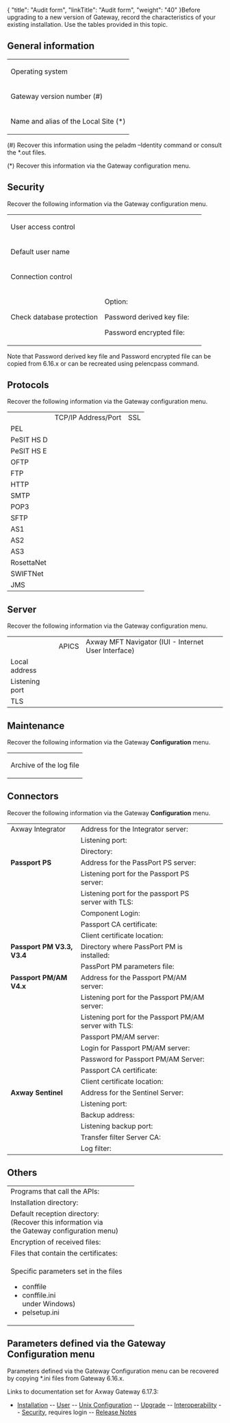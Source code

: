 {
    "title": "Audit form",
    "linkTitle": "Audit form",
    "weight": "40"
}Before upgrading to a new version of Gateway, record the characteristics of your existing installation. Use the tables provided in this topic.

## General information

<table>
   <tbody>
      <tr>
         <td><p>Operating system</p>         </td>
      </tr>
      <tr>
         <td><p>Gateway version number (#)</p>         </td>
      </tr>
      <tr>
         <td><p>Name and alias of the Local Site (*)</p>         </td>
      </tr>
   </tbody>
</table>

\(#\) Recover this information using the <span class="code">peladm –Identity </span>command or consult the <span class="code">\*.out</span> files.

(\*) Recover this information via the Gateway configuration menu.

## Security

Recover the following information via the Gateway configuration menu.

<table>
   <tbody>
      <tr>
         <td><p>User access control</p>         </td>
         <td>          </td>
         <td>          </td>
      </tr>
      <tr>
         <td><p>Default user name</p>         </td>
         <td>          </td>
         <td>          </td>
      </tr>
      <tr>
         <td><p>Connection control</p>         </td>
         <td>          </td>
         <td>          </td>
      </tr>
      <tr>
         <td>Check database protection         </td>
         <td><p>Option:</p>
<p>Password derived key file:</p>
<p>Password encrypted file:</p>         </td>
         <td>          </td>
      </tr>
   </tbody>
</table>

Note that Password derived key file and Password encrypted file can be copied from 6.16.x or can be recreated using <span class="code">pelencpass </span>command.

## Protocols

Recover the following information via the Gateway configuration menu.

<table>
   <tbody>
      <tr>
         <td>          </td>
         <td>TCP/IP
Address/Port         </td>
         <td>SSL         </td>
      </tr>
      <tr>
         <td>PEL         </td>
         <td>          </td>
         <td>          </td>
      </tr>
      <tr>
         <td>PeSIT HS D         </td>
         <td>          </td>
         <td>          </td>
      </tr>
      <tr>
         <td>PeSIT HS E         </td>
         <td>          </td>
         <td>          </td>
      </tr>
      <tr>
         <td>OFTP         </td>
         <td>          </td>
         <td>          </td>
      </tr>
      <tr>
         <td>FTP         </td>
         <td>          </td>
         <td>          </td>
      </tr>
      <tr>
         <td>HTTP         </td>
         <td>          </td>
         <td>          </td>
      </tr>
      <tr>
         <td>SMTP         </td>
         <td>          </td>
         <td>          </td>
      </tr>
      <tr>
         <td>POP3         </td>
         <td>          </td>
         <td>          </td>
      </tr>
      <tr>
         <td>SFTP         </td>
         <td>          </td>
         <td>          </td>
      </tr>
      <tr>
         <td>AS1         </td>
         <td>          </td>
         <td>          </td>
      </tr>
      <tr>
         <td>AS2         </td>
         <td>          </td>
         <td>          </td>
      </tr>
      <tr>
         <td>AS3         </td>
         <td>          </td>
         <td>          </td>
      </tr>
      <tr>
         <td>RosettaNet         </td>
         <td>          </td>
         <td>          </td>
      </tr>
      <tr>
         <td>SWIFTNet         </td>
         <td>          </td>
         <td>          </td>
      </tr>
      <tr>
         <td>JMS         </td>
         <td>          </td>
         <td>          </td>
      </tr>
   </tbody>
</table>

## Server

Recover the following information via the Gateway configuration menu.

<table>
   <tbody>
      <tr>
         <td>          </td>
         <td>APICS         </td>
         <td>Axway MFT
Navigator
(IUI -
Internet User
Interface)         </td>
      </tr>
      <tr>
         <td>Local address         </td>
         <td>          </td>
         <td>          </td>
      </tr>
      <tr>
         <td>Listening port         </td>
         <td>          </td>
         <td>          </td>
      </tr>
      <tr>
         <td>TLS         </td>
         <td>          </td>
         <td>          </td>
      </tr>
   </tbody>
</table>

## Maintenance

Recover the following information via the Gateway **Configuration** menu.

<table>
   <tbody>
      <tr>
         <td><p>Archive of the log file</p>         </td>
      </tr>
   </tbody>
</table>

## Connectors

Recover the following information via the <span class="mc-variable suite_variables.GatewayName variable">Gateway</span> **Configuration** menu.

<table>
   <tbody>
      <tr>
         <td>Axway Integrator         </td>
         <td><span style="font-weight: normal;">Address for the Integrator
server:
</span>         </td>
         <td>          </td>
      </tr>
      <tr>
         <td>          </td>
         <td>Listening port:         </td>
         <td>          </td>
      </tr>
      <tr>
         <td>          </td>
         <td>Directory:         </td>
         <td>          </td>
      </tr>
      <tr>
         <td><strong>Passport PS</strong>         </td>
         <td>Address for the PassPort PS
server:         </td>
         <td>          </td>
      </tr>
      <tr>
         <td>          </td>
         <td>Listening port for the
Passport PS server:         </td>
         <td>          </td>
      </tr>
      <tr>
         <td>          </td>
         <td>Listening port for the passport PS server with TLS:         </td>
         <td>          </td>
      </tr>
      <tr>
         <td>          </td>
         <td>Component Login:         </td>
         <td>          </td>
      </tr>
      <tr>
         <td>          </td>
         <td>Passport CA certificate:         </td>
         <td>          </td>
      </tr>
      <tr>
         <td>          </td>
         <td>Client certificate location:         </td>
         <td>          </td>
      </tr>
      <tr>
         <td><strong>Passport PM V3.3, V3.4</strong>         </td>
         <td>Directory where PassPort PM
is installed:         </td>
         <td>          </td>
      </tr>
      <tr>
         <td>          </td>
         <td>PassPort PM parameters file:         </td>
         <td>          </td>
      </tr>
      <tr>
         <td><strong>Passport PM/AM V4.x</strong>         </td>
         <td>Address for the Passport
PM/AM server:         </td>
         <td>          </td>
      </tr>
      <tr>
         <td>          </td>
         <td>Listening port for the
Passport PM/AM server:         </td>
         <td>          </td>
      </tr>
      <tr>
         <td>          </td>
         <td>Listening port for the Passport PM/AM server with TLS:         </td>
         <td>          </td>
      </tr>
      <tr>
         <td>          </td>
         <td>Passport PM/AM server:         </td>
         <td>          </td>
      </tr>
      <tr>
         <td>          </td>
         <td>Login for Passport PM/AM
server:         </td>
         <td>          </td>
      </tr>
      <tr>
         <td>          </td>
         <td>Password for Passport PM/AM
Server:         </td>
         <td>          </td>
      </tr>
      <tr>
         <td>          </td>
         <td>Passport CA certificate:         </td>
         <td>          </td>
      </tr>
      <tr>
         <td>          </td>
         <td>Client certificate location:         </td>
         <td>          </td>
      </tr>
      <tr>
         <td><strong>Axway Sentinel</strong>         </td>
         <td>Address for the Sentinel
Server:         </td>
         <td>          </td>
      </tr>
      <tr>
         <td>          </td>
         <td>Listening port:         </td>
         <td>          </td>
      </tr>
      <tr>
         <td>          </td>
         <td>Backup address:         </td>
         <td>          </td>
      </tr>
      <tr>
         <td>          </td>
         <td>Listening backup port:         </td>
         <td>          </td>
      </tr>
      <tr>
         <td>          </td>
         <td>Transfer filter
Server CA:         </td>
         <td>          </td>
      </tr>
      <tr>
         <td>          </td>
         <td>Log filter:         </td>
         <td>          </td>
      </tr>
   </tbody>
</table>

## Others

<table>
   <tbody>
      <tr>
         <td><span style="font-weight: normal;">Programs that call the APIs:
</span>         </td>
         <td>          </td>
      </tr>
      <tr>
         <td>Installation directory:         </td>
         <td>          </td>
      </tr>
      <tr>
         <td>Default reception directory:<br />
(Recover this information via<br />
the Gateway configuration menu)<br />
         </td>
         <td>          </td>
      </tr>
      <tr>
         <td>Encryption of received files:         </td>
         <td>          </td>
      </tr>
      <tr>
         <td>Files that contain the certificates:         </td>
         <td>          </td>
      </tr>
      <tr>
         <td><p>Specific parameters set in the files</p>
<ul>
<li><span class="code">conffile </span></li>
<li><span class="code">conffile.ini </span><br />
under Windows)</li>
<li><span class="code">pelsetup.ini </span></li>
</ul>         </td>
         <td>          </td>
      </tr>
   </tbody>
</table>

## Parameters defined via the Gateway Configuration menu

Parameters defined via the Gateway Configuration menu can be recovered by copying <span class="code">\*.ini</span> files from <span class="mc-variable suite_variables.GatewayName variable">Gateway</span> 6.16.x.

Links to documentation set for Axway Gateway <span class="mc-variable axway_variables.Release_Number variable">6.17.3</span>:

-   [Installation](#) -- [User](#) -- [Unix Configuration](#) -- [Upgrade](#) -- [Interoperability](#) -- [Security](#), requires login -- [Release Notes](#)

